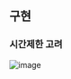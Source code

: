 ## 구현

### 시간제한 고려
![image](https://user-images.githubusercontent.com/50096655/133872613-8045cb07-7b43-4270-8dac-ca222f584b2d.png)
